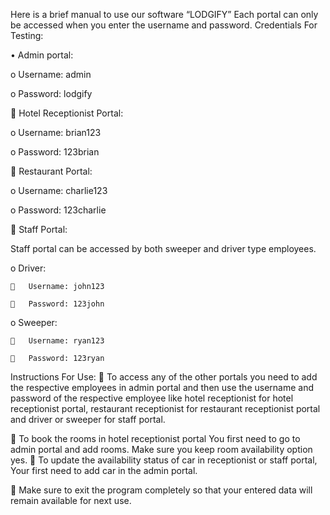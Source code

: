 Here is a brief manual to use our  software “LODGIFY”
Each portal can only be accessed when you enter the username and password.
Credentials For Testing:

•	Admin portal:

  o	Username: admin

  o	Password: lodgify
  
	Hotel Receptionist Portal:
  
  o	Username: brian123
  
  o	Password: 123brian
  
	Restaurant Portal:
  
  o	Username: charlie123
  
  o	Password: 123charlie
  
	Staff Portal:
  
  Staff portal can be accessed by both sweeper and driver type employees.
  
  o	Driver:
  
    	Username: john123
    
    	Password: 123john
    
  o	Sweeper:
    
    	Username: ryan123
    
    	Password: 123ryan


    
Instructions For Use:
  	To access any of the other portals you need to add the respective employees in admin portal and then use the username and password of the respective employee like hotel receptionist for hotel receptionist portal, restaurant receptionist for restaurant receptionist portal and driver or sweeper for staff portal.
  
  	To book the rooms in hotel receptionist portal You first need to go to admin portal and add rooms. Make sure you keep room availability option yes.
  	To update the availability status of car in receptionist or staff portal, Your first need to add car in the admin portal.
  
  	Make sure to exit the program completely so that your entered data will remain available for next use.
